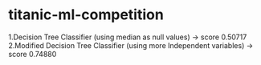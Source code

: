 # titanic-ml-competition
1.Decision Tree Classifier (using median as null values) -> score 0.50717
2.Modified Decision Tree Classifier (using more Independent variables) -> score 0.74880
